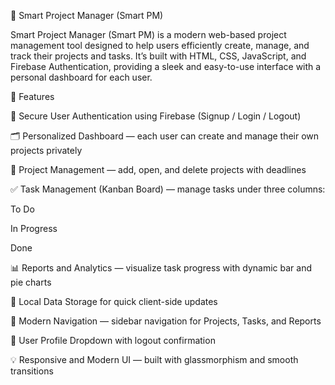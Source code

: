 🧠 Smart Project Manager (Smart PM)

Smart Project Manager (Smart PM) is a modern web-based project management tool designed to help users efficiently create, manage, and track their projects and tasks.
It’s built with HTML, CSS, JavaScript, and Firebase Authentication, providing a sleek and easy-to-use interface with a personal dashboard for each user.

🚀 Features

🔐 Secure User Authentication using Firebase (Signup / Login / Logout)

🗂️ Personalized Dashboard — each user can create and manage their own projects privately

📁 Project Management — add, open, and delete projects with deadlines

✅ Task Management (Kanban Board) — manage tasks under three columns:

To Do

In Progress

Done

📊 Reports and Analytics — visualize task progress with dynamic bar and pie charts

💾 Local Data Storage for quick client-side updates

🧭 Modern Navigation — sidebar navigation for Projects, Tasks, and Reports

👤 User Profile Dropdown with logout confirmation

💡 Responsive and Modern UI — built with glassmorphism and smooth transitions
